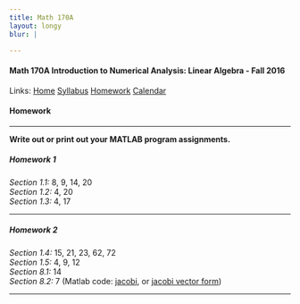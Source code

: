 ```yaml
---
title: Math 170A
layout: longy
blur: |

---
```

#### Math 170A Introduction to Numerical Analysis: Linear Algebra - Fall 2016
  Links: [Home][math170aHome]    [Syllabus][math170aSyl]    [Homework][math170aHW]    [Calendar][math170aCal]
    
   [math170aHome]:http://thanghuynh.org/teaching/math170a_f16.html
   [math170aSyl]:http://thanghuynh.org/teaching/math170a_f16_syllabus.html  
   [math170aHW]:http://thanghuynh.org/teaching/math170a_f16_hw.html  
   [math170aCal]:http://thanghuynh.org/teaching/math170a_f16_cal.html  

#### Homework
---  

**Write out or print out your MATLAB program assignments.**  

##### <a name="hmwk1"></a>Homework 1

*Section 1.1:* 8, 9, 14, 20  
*Section 1.2:* 4, 20  
*Section 1.3:* 4, 17  

---  

##### <a name="hmwk2"></a>Homework 2  

*Section 1.4:* 15, 21, 23, 62, 72  
*Section 1.5:* 4, 9, 12  
*Section 8.1:* 14  
*Section 8.2:* 7 (Matlab code: [jacobi][jacob], or [jacobi vector form][jacobvec])

[jacob]:http://thanghuynh.org/teaching/jacobi.m
[jacobvec]:http://thanghuynh.org/teaching/jacob_diag.m

---  


